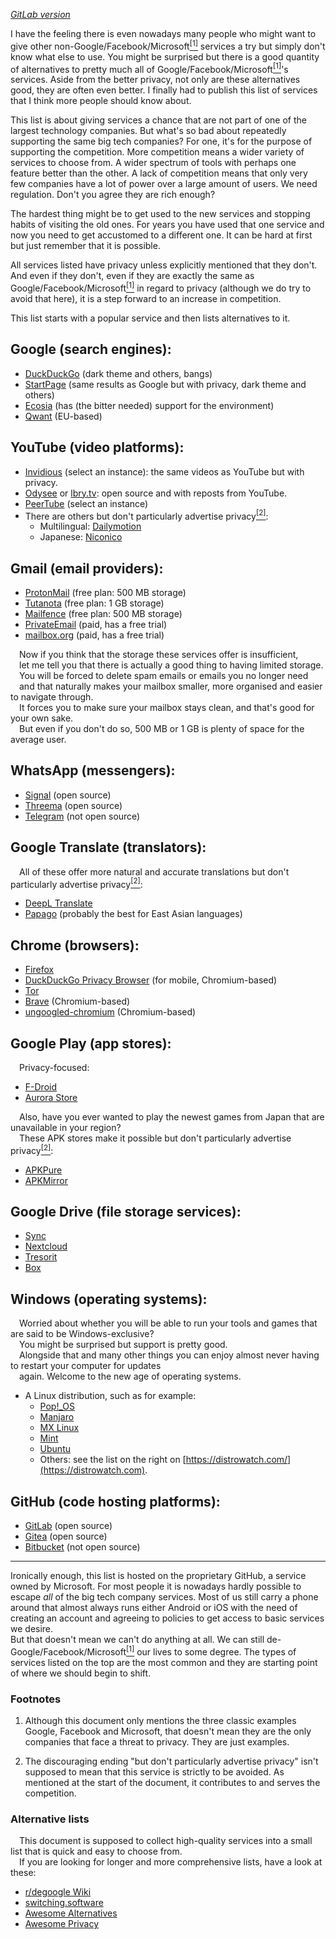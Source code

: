 *[GitLab version](https://gitlab.com/r00ster91/shifting)*

I have the feeling there is even nowadays many people who might want to give other non-Google/Facebook/Microsoft[<sup>[1]</sup>](#f1) services a try but simply don't know what else to use. You might be surprised but there is a good quantity of alternatives to pretty much all of Google/Facebook/Microsoft[<sup>[1]</sup>](#f1)'s services. Aside from the better privacy, not only are these alternatives good, they are often even better. I finally had to publish this list of services that I think more people should know about.

This list is about giving services a chance that are not part of one of the largest technology companies. But what's so bad about repeatedly supporting the same big tech companies? For one, it's for the purpose of supporting the competition. More competition means a wider variety of services to choose from. A wider spectrum of tools with perhaps one feature better than the other. A lack of competition means that only very few companies have a lot of power over a large amount of users. We need regulation. Don't you agree they are rich enough?

The hardest thing might be to get used to the new services and stopping habits of visiting the old ones. For years you have used that one service and now you need to get accustomed to a different one. It can be hard at first but just remember that it is possible.

All services listed have privacy unless explicitly mentioned that they don't. And even if they don't, even if they are exactly the same as Google/Facebook/Microsoft[<sup>[1]</sup>](#f1) in regard to privacy (although we do try to avoid that here), it is a step forward to an increase in competition.

This list starts with a popular service and then lists alternatives to it.

## Google (search engines):

* [DuckDuckGo](https://duckduckgo.com) (dark theme and others, bangs)
* [StartPage](https://www.startpage.com) (same results as Google but with privacy, dark theme and others)
* [Ecosia](https://www.ecosia.org) (has (the bitter needed) support for the environment)
* [Qwant](https://www.qwant.com) (EU-based)

## YouTube (video platforms):

* [Invidious](https://invidio.us) (select an instance): the same videos as YouTube but with privacy.
* [Odysee](https://odysee.com) or [lbry.tv](https://lbry.tv): open source and with reposts from YouTube.
* [PeerTube](https://joinpeertube.org/instances#instances-list) (select an instance)
* There are others but don't particularly advertise privacy[<sup>[2]</sup>](#f2):
   * Multilingual: [Dailymotion](https://www.dailymotion.com)
   * Japanese: [Niconico](https://www.nicovideo.jp)

## Gmail (email providers):

* [ProtonMail](https://protonmail.com) (free plan: 500 MB storage)
* [Tutanota](https://tutanota.com) (free plan: 1 GB storage)
* [Mailfence](https://mailfence.com) (free plan: 500 MB storage)
* [PrivateEmail](https://privateemail.com) (paid, has a free trial)
* [mailbox.org](https://mailbox.org/en) (paid, has a free trial)

&emsp;Now if you think that the storage these services offer is insufficient,<br>
&emsp;let me tell you that there is actually a good thing to having limited storage.<br>
&emsp;You will be forced to delete spam emails or emails you no longer need<br>
&emsp;and that naturally makes your mailbox smaller, more organised and easier to navigate through.<br>
&emsp;It forces you to make sure your mailbox stays clean, and that's good for your own sake.<br>
&emsp;But even if you don't do so, 500 MB or 1 GB is plenty of space for the average user.

## WhatsApp (messengers):

* [Signal](https://www.signal.org) (open source)
* [Threema](https://threema.ch) (open source)
* [Telegram](https://telegram.org) (not open source)

## Google Translate (translators):

&emsp;All of these offer more natural and accurate translations but don't particularly advertise privacy[<sup>[2]</sup>](#f2):

* [DeepL Translate](https://www.deepl.com/translator)
* [Papago](https://papago.naver.com) (probably the best for East Asian languages)

## Chrome (browsers):

* [Firefox](https://www.mozilla.org/en-US/firefox/browsers)
* [DuckDuckGo Privacy Browser](https://duckduckgo.com/app) (for mobile, Chromium-based)
* [Tor](https://www.torproject.org)
* [Brave](https://brave.com) (Chromium-based)
* [ungoogled-chromium](https://github.com/Eloston/ungoogled-chromium#downloads) (Chromium-based)

## Google Play (app stores):

&emsp;Privacy-focused:

* [F-Droid](https://f-droid.org)
* [Aurora Store](https://gitlab.com/AuroraOSS/AuroraStore)

&emsp;Also, have you ever wanted to play the newest games from Japan that are unavailable in your region?<br>
&emsp;These APK stores make it possible but don't particularly advertise privacy[<sup>[2]</sup>](#f2):

* [APKPure](https://apkpure.com)
* [APKMirror](https://www.apkmirror.com)

## Google Drive (file storage services):

* [Sync](https://www.sync.com)
* [Nextcloud](https://nextcloud.com)
* [Tresorit](https://tresorit.com)
* [Box](https://www.box.com)

## Windows (operating systems):

&emsp;Worried about whether you will be able to run your tools and games that are said to be Windows-exclusive?<br>
&emsp;You might be surprised but support is pretty good.<br>
&emsp;Alongside that and many other things you can enjoy almost never having to restart your computer for updates<br>
&emsp;again. Welcome to the new age of operating systems.

* A Linux distribution, such as for example:
   * [Pop!\_OS](https://pop.system76.com)
   * [Manjaro](https://manjaro.org)
   * [MX Linux](https://mxlinux.org)
   * [Mint](https://linuxmint.com)
   * [Ubuntu](https://ubuntu.com)
   * Others: see the list on the right on [https://distrowatch.com/](https://distrowatch.com).

## GitHub (code hosting platforms):

* [GitLab](https://about.gitlab.com) (open source)
* [Gitea](https://gitea.io) (open source)
* [Bitbucket](https://bitbucket.org) (not open source)

-----

Ironically enough, this list is hosted on the proprietary GitHub, a service owned by Microsoft. For most people it is nowadays hardly possible to escape *all* of the big tech company services. Most of us still carry a phone around that almost always runs either Android or iOS with the need of creating an account and agreeing to policies to get access to basic services we desire.  
But that doesn't mean we can't do anything at all. We can still de-Google/Facebook/Microsoft[<sup>[1]</sup>](#f1) our lives to some degree. The types of services listed on the top are the most common and they are starting point of where we should begin to shift.

### Footnotes

1. <span id="f1"></span>
Although this document only mentions the three classic examples Google, Facebook and Microsoft, that doesn't mean they are the only companies that face a threat to privacy. They are just examples.

2. <span id="f2"></span>
The discouraging ending "but don't particularly advertise privacy" isn't supposed to mean that this service is strictly to be avoided. As mentioned at the start of the document, it contributes to and serves the competition.

### Alternative lists

&emsp;This document is supposed to collect high-quality services into a small list that is quick and easy to choose from.<br>
&emsp;If you are looking for longer and more comprehensive lists, have a look at these:<br>
* [r/degoogle Wiki](https://www.reddit.com/r/degoogle/wiki/index)
* [switching.software](https://switching.software)
* [Awesome Alternatives](https://gitlab.com/linuxcafefederation/awesome-alternatives)
* [Awesome Privacy](https://github.com/paulaime/Awesome-Privacy)
